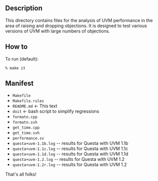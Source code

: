 Description
-----------

This directory contains files for the analysis
of UVM performance in the area of raising and dropping
objections. It is designed to test various versions
of UVM with large numbers of objections.

How to
------

To run (default):

    % make it

Manifest
--------

- `Makefile`
- `Makefile.rules`
- `README.md` <- This text
- `doit` <- bash script to simplify regressions
- `formatn.cpp`
- `formatn.svh`
- `get_time.cpp`
- `get_time.svh`
- `performance.sv`
- `questa+uvm-1.1b.log` -- results for Questa with UVM 1.1b
- `questa+uvm-1.1c.log` -- results for Questa with UVM 1.1c
- `questa+uvm-1.1d.log` -- results for Questa with UVM 1.1d
- `questa+uvm-1.2.log`  -- results for Questa with UVM 1.2
- `questa+uvm-1.2r.log` -- results for Questa with UVM 1.2

That's all folks!
